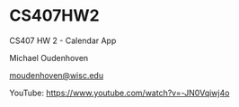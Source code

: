 # CS407HW2
CS407 HW 2 - Calendar App

Michael Oudenhoven

moudenhoven@wisc.edu 

YouTube: https://www.youtube.com/watch?v=-JN0Vqiwj4o

